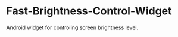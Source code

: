 Fast-Brightness-Control-Widget
==============================

Android widget for controling screen brightness level.

